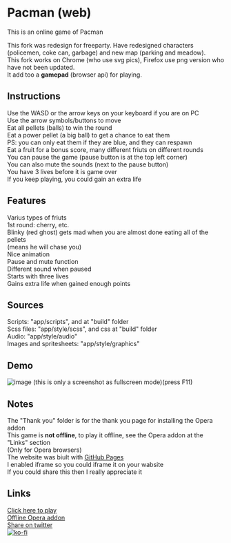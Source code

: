 # Pacman (web)
This is an online game of Pacman

This fork was redesign for freeparty. Have redesigned characters (policemen, coke can, garbage) and new map (parking and meadow).  
This fork works on Chrome (who use svg pics), Firefox use png version who have not been updated.  
It add too a __gamepad__ (browser api) for playing.

## Instructions
Use the WASD or the arrow keys on your keyboard if you are on PC
<br>Use the arrow symbols/buttons to move
<br>Eat all pellets (balls) to win the round
<br>Eat a power pellet (a big ball) to get a chance to eat them
<br>PS: you can only eat them if they are blue, and they can respawn
<br>Eat a fruit for a bonus score, many different friuts on different rounds
<br>You can pause the game (pause button is at the top left corner)
<br>You can also mute the sounds (next to the pause button)
<br>You have 3 lives before it is game over
<br>If you keep playing, you could gain an extra life
## Features
Varius types of friuts
<br>1st round: cherry, etc.
<br>Blinky (red ghost) gets mad when you are almost done eating all of the pellets
<br>(means he will chase you)
<br>Nice animation
<br>Pause and mute function
<br>Different sound when paused
<br>Starts with three lives
<br>Gains extra life when gained enough points
## Sources
Scripts: "app/scripts", and at "build" folder
<br>Scss files: "app/style/scss", and css at "build" folder
<br>Audio: "app/style/audio"
<br>Images and spritesheets: "app/style/graphics"
## Demo
![image](https://user-images.githubusercontent.com/92959844/152112411-5c52087d-2f2c-49c2-b8df-a2e9bbfc55d5.png)
(this is only a screenshot as fullscreen mode)(press F11)
## Notes
The "Thank you" folder is for the thank you page for installing the Opera addon
<br>This game is __not offline__, to play it offline, see the Opera addon at the "Links" section
<br>(Only for Opera browsers)
<br>The website was biult with [GitHub Pages](https://pages.github.com/)
<br>I enabled iframe so you could iframe it on your wabsite
<br>If you could share this then I really appreciate it
## Links
[Click here to play](https://nicerwritter27.github.io/web-pacman/)
<br>[Offline Opera addon](https://addons.opera.com/en/extensions/details/pacman/)
<br>[Share on twitter](https://twitter.com/compose/tweet)
<br>[![ko-fi](https://ko-fi.com/img/githubbutton_sm.svg)](https://ko-fi.com/U7U474RHW)
